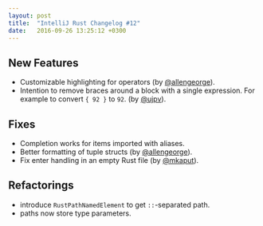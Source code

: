 ```yaml
---
layout: post
title:  "IntelliJ Rust Changelog #12"
date:   2016-09-26 13:25:12 +0300
---
```


## New Features

* Customizable highlighting for operators (by [@allengeorge]).
* Intention to remove braces around a block with a single expression. For
  example to convert `{ 92 }` to `92`. (by [@ujpv]).


## Fixes

* Completion works for items imported with aliases.
* Better formatting of tuple structs (by [@allengeorge]).
* Fix enter handling in an empty Rust file (by [@mkaput]).


## Refactorings

* introduce `RustPathNamedElement` to get `::`-separated path.
* paths now store type parameters.


[@mkaput]: https://github.com/mkaput
[@kumbayo]: https://github.com/kumbayo
[@allengeorge]: https://github.com/allengeorge
[@ujpv]: https://github.com/ujpv

